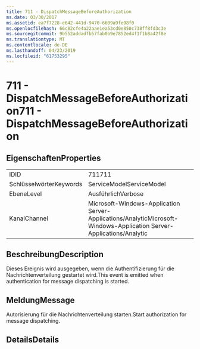 ```yaml
---
title: 711 - DispatchMessageBeforeAuthorization
ms.date: 03/30/2017
ms.assetid: ea7f7228-e642-441d-9470-6609a9fe08f0
ms.openlocfilehash: 66c82cfe4a22aae1ea53cd0e850c738ff8fd3c3e
ms.sourcegitcommit: 9b552addadfb57fab0b9e7852ed4f1f1b8a42f8e
ms.translationtype: MT
ms.contentlocale: de-DE
ms.lasthandoff: 04/23/2019
ms.locfileid: "61753295"
---
```

# <a name="711---dispatchmessagebeforeauthorization"></a><span data-ttu-id="60f68-102">711 - DispatchMessageBeforeAuthorization</span><span class="sxs-lookup"><span data-stu-id="60f68-102">711 - DispatchMessageBeforeAuthorization</span></span>
## <a name="properties"></a><span data-ttu-id="60f68-103">Eigenschaften</span><span class="sxs-lookup"><span data-stu-id="60f68-103">Properties</span></span>  
  
|||  
|-|-|  
|<span data-ttu-id="60f68-104">ID</span><span class="sxs-lookup"><span data-stu-id="60f68-104">ID</span></span>|<span data-ttu-id="60f68-105">711</span><span class="sxs-lookup"><span data-stu-id="60f68-105">711</span></span>|  
|<span data-ttu-id="60f68-106">Schlüsselwörter</span><span class="sxs-lookup"><span data-stu-id="60f68-106">Keywords</span></span>|<span data-ttu-id="60f68-107">ServiceModel</span><span class="sxs-lookup"><span data-stu-id="60f68-107">ServiceModel</span></span>|  
|<span data-ttu-id="60f68-108">Ebene</span><span class="sxs-lookup"><span data-stu-id="60f68-108">Level</span></span>|<span data-ttu-id="60f68-109">Ausführlich</span><span class="sxs-lookup"><span data-stu-id="60f68-109">Verbose</span></span>|  
|<span data-ttu-id="60f68-110">Kanal</span><span class="sxs-lookup"><span data-stu-id="60f68-110">Channel</span></span>|<span data-ttu-id="60f68-111">Microsoft-Windows-Application Server-Applications/Analytic</span><span class="sxs-lookup"><span data-stu-id="60f68-111">Microsoft-Windows-Application Server-Applications/Analytic</span></span>|  
  
## <a name="description"></a><span data-ttu-id="60f68-112">Beschreibung</span><span class="sxs-lookup"><span data-stu-id="60f68-112">Description</span></span>  
 <span data-ttu-id="60f68-113">Dieses Ereignis wird ausgegeben, wenn die Authentifizierung für die Nachrichtenverteilung gestartet wird.</span><span class="sxs-lookup"><span data-stu-id="60f68-113">This event is emitted when authentication for message dispatching is started.</span></span>  
  
## <a name="message"></a><span data-ttu-id="60f68-114">Meldung</span><span class="sxs-lookup"><span data-stu-id="60f68-114">Message</span></span>  
 <span data-ttu-id="60f68-115">Autorisierung für die Nachrichtenverteilung starten.</span><span class="sxs-lookup"><span data-stu-id="60f68-115">Start authorization for message dispatching.</span></span>  
  
## <a name="details"></a><span data-ttu-id="60f68-116">Details</span><span class="sxs-lookup"><span data-stu-id="60f68-116">Details</span></span>
